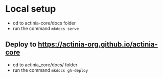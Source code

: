# Local setup

- cd to actinia-core/docs folder
- run the command `mkdocs serve`

## Deploy to https://actinia-org.github.io/actinia-core

- cd to actinia_core/docs/ folder
- run the command `mkdocs gh-deploy`
